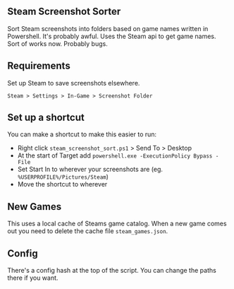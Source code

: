 ## Steam Screenshot Sorter

Sort Steam screenshots into folders based on game names written in Powershell. It's probably awful. Uses the Steam api to get game names. Sort of works now. Probably bugs.

## Requirements

Set up Steam to save screenshots elsewhere.
```
Steam > Settings > In-Game > Screenshot Folder
```

## Set  up a shortcut

You can make a shortcut to make this easier to run:

* Right click `steam_screenshot_sort.ps1` > Send To > Desktop
* At the start of Target add `powershell.exe -ExecutionPolicy Bypass -File `
* Set Start In to wherever your screenshots are (eg. `%USERPROFILE%/Pictures/Steam`)
* Move the shortcut to wherever

## New Games

This uses a local cache of Steams game catalog. When a new game comes out you need to delete the cache file `steam_games.json`.

## Config

There's a config hash at the top of the script. You can change the paths there if you want.
